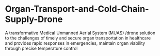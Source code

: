 # Organ-Transport-and-Cold-Chain-Supply-Drone
A transformative Medical Unmanned Aerial System (MUAS) /drone solution to the challenges of timely and secure organ transportation in healthcare and provides rapid responses in emergencies, maintain organ viability through precise temperature control
